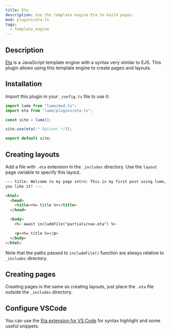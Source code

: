 ```yaml
---
title: Eta
description: Use the template engine Eta to build pages.
mod: plugins/eta.ts
tags:
  - template_engine
---
```


## Description

[Eta](https://eta.js.org/) is a JavaScript template engine with a syntax very
similar to EJS. This plugin allows using this template engine to create pages
and layouts.

## Installation

Import this plugin in your `_config.ts` file to use it:

```js
import lume from "lume/mod.ts";
import eta from "lume/plugins/eta.ts";

const site = lume();

site.use(eta(/* Options */));

export default site;
```

## Creating layouts

Add a file with `.eta` extension in the `_includes` directory. Use the `layout`
page variable to specify this layout.

```html
--- title: Welcome to my page intro: This is my first post using lume, I hope
you like it! ---

<html>
  <head>
    <title><%= title %></title>
  </head>

  <body>
    <%~ await includeFile("partials/nav.eta") %>

    <p><%= title %></p>
  </body>
</html>
```

Note that the paths passed to `includeFile()` function are always relative to
`_includes` directory.

## Creating pages

Creating pages is the same as creating layouts, just place the `.eta` file
outside the `_includes` directory.

## Configure VSCode

You can use the
[Eta extension for VS Code](https://marketplace.visualstudio.com/items?itemName=shadowtime2000.eta-vscode)
for syntax highlight and some useful snippets.
